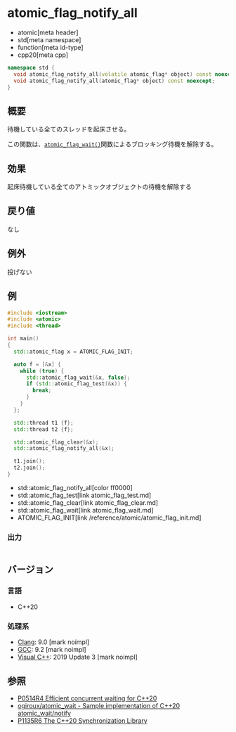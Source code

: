 # atomic_flag_notify_all
* atomic[meta header]
* std[meta namespace]
* function[meta id-type]
* cpp20[meta cpp]

```cpp
namespace std {
  void atomic_flag_notify_all(volatile atomic_flag* object) const noexcept; // (1) C++20
  void atomic_flag_notify_all(atomic_flag* object) const noexcept;          // (2) C++20
}
```

## 概要
待機している全てのスレッドを起床させる。

この関数は、[`atomic_flag_wait()`](atomic_flag_wait.md)関数によるブロッキング待機を解除する。


## 効果
起床待機している全てのアトミックオブジェクトの待機を解除する


## 戻り値
なし


## 例外
投げない


## 例
```cpp example
#include <iostream>
#include <atomic>
#include <thread>

int main()
{
  std::atomic_flag x = ATOMIC_FLAG_INIT;

  auto f = [&x] {
    while (true) {
      std::atomic_flag_wait(&x, false);
      if (std::atomic_flag_test(&x)) {
        break;
      }
    }
  };

  std::thread t1 {f};
  std::thread t2 {f};

  std::atomic_flag_clear(&x);
  std::atomic_flag_notify_all(&x);

  t1.join();
  t2.join();
}
```
* std::atomic_flag_notify_all[color ff0000]
* std::atomic_flag_test[link atomic_flag_test.md]
* std::atomic_flag_clear[link atomic_flag_clear.md]
* std::atomic_flag_wait[link atomic_flag_wait.md]
* ATOMIC_FLAG_INIT[link /reference/atomic/atomic_flag_init.md]

### 出力
```
```


## バージョン
### 言語
- C++20

### 処理系
- [Clang](/implementation.md#clang): 9.0 [mark noimpl]
- [GCC](/implementation.md#gcc): 9.2 [mark noimpl]
- [Visual C++](/implementation.md#visual_cpp): 2019 Update 3 [mark noimpl]


## 参照
- [P0514R4 Efficient concurrent waiting for C++20](http://www.open-std.org/jtc1/sc22/wg21/docs/papers/2018/p0514r4.pdf)
- [ogiroux/atomic_wait - Sample implementation of C++20 atomic_wait/notify](https://github.com/ogiroux/atomic_wait)
- [P1135R6 The C++20 Synchronization Library](http://www.open-std.org/jtc1/sc22/wg21/docs/papers/2019/p1135r6.html)
